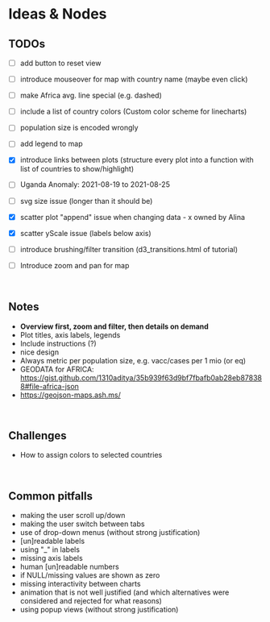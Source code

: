 # Ideas & Nodes

## TODOs
- [ ] add button to reset view
- [ ] introduce mouseover for map with country name (maybe even click)
- [ ] make Africa avg. line special (e.g. dashed)
- [ ] include a list of country colors (Custom color scheme for linecharts)
- [ ] population size is encoded wrongly
- [ ] add legend to map
- [x] introduce links between plots (structure every plot into a function with list of countries to show/highlight)
- [ ] Uganda Anomaly: 2021-08-19 to 2021-08-25
- [ ] svg size issue (longer than it should be)
- [x] scatter plot "append" issue when changing data - x owned by Alina
- [x] scatter yScale issue (labels below axis)
- [ ] introduce brushing/filter transition (d3_transitions.html of tutorial)
- [ ] Introduce zoom and pan for map


</br>

## Notes
- **Overview first, zoom and filter, then details on demand**
- Plot titles, axis labels, legends
- Include instructions  (?)
- nice design
- Always metric per population size, e.g. vacc/cases per 1 mio (or eq)
- GEODATA for AFRICA: https://gist.github.com/1310aditya/35b939f63d9bf7fbafb0ab28eb878388#file-africa-json
- https://geojson-maps.ash.ms/


</br>

## Challenges
- How to assign colors to selected countries

</br>

## Common pitfalls
- making the user scroll up/down
- making the user switch between tabs
- use of drop-down menus (without strong justification)
- [un]readable labels
- using "_" in labels
- missing axis labels
- human [un]readable numbers
- if NULL/missing values are shown as zero
- missing interactivity between charts
- animation that is not well justified (and which alternatives were considered and rejected for what reasons)
- using popup views (without strong justification)

